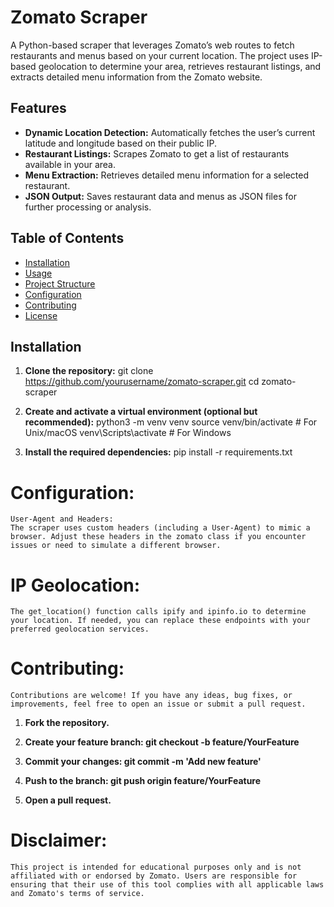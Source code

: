 # Zomato Scraper

A Python-based scraper that leverages Zomato’s web routes to fetch restaurants and menus based on your current location. The project uses IP-based geolocation to determine your area, retrieves restaurant listings, and extracts detailed menu information from the Zomato website.

## Features

- **Dynamic Location Detection:** Automatically fetches the user’s current latitude and longitude based on their public IP.
- **Restaurant Listings:** Scrapes Zomato to get a list of restaurants available in your area.
- **Menu Extraction:** Retrieves detailed menu information for a selected restaurant.
- **JSON Output:** Saves restaurant data and menus as JSON files for further processing or analysis.

## Table of Contents

- [Installation](#installation)
- [Usage](#usage)
- [Project Structure](#project-structure)
- [Configuration](#configuration)
- [Contributing](#contributing)
- [License](#license)

## Installation

1. **Clone the repository:**
   git clone https://github.com/yourusername/zomato-scraper.git
   cd zomato-scraper

2. **Create and activate a virtual environment (optional but recommended):**
    python3 -m venv venv
    source venv/bin/activate   # For Unix/macOS
    venv\Scripts\activate      # For Windows

3. **Install the required dependencies:**
    pip install -r requirements.txt

# Configuration:

    User-Agent and Headers:
    The scraper uses custom headers (including a User-Agent) to mimic a browser. Adjust these headers in the zomato class if you encounter issues or need to simulate a different browser.

# IP Geolocation:

    The get_location() function calls ipify and ipinfo.io to determine your location. If needed, you can replace these endpoints with your preferred geolocation services.

# Contributing:

    Contributions are welcome! If you have any ideas, bug fixes, or improvements, feel free to open an issue or submit a pull request.

1. **Fork the repository.**

2. **Create your feature branch: git checkout -b feature/YourFeature**

3. **Commit your changes: git commit -m 'Add new feature'**

4. **Push to the branch: git push origin feature/YourFeature**

5. **Open a pull request.**

# Disclaimer: 
    This project is intended for educational purposes only and is not affiliated with or endorsed by Zomato. Users are responsible for ensuring that their use of this tool complies with all applicable laws and Zomato's terms of service.

